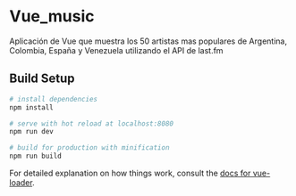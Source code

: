 # Vue_music
Aplicación de Vue que muestra los 50 artistas mas populares de Argentina, Colombia, España y Venezuela utilizando el API de last.fm

## Build Setup

``` bash
# install dependencies
npm install

# serve with hot reload at localhost:8080
npm run dev

# build for production with minification
npm run build
```

For detailed explanation on how things work, consult the [docs for vue-loader](http://vuejs.github.io/vue-loader).
